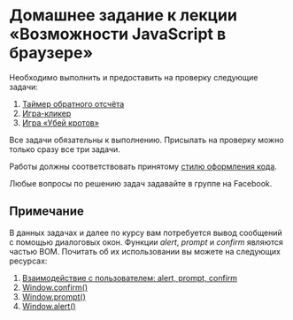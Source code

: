 # Домашнее задание к лекции «Возможности JavaScript в браузере»

Необходимо выполнить и предоставить на проверку следующие задачи:

1. [Таймер обратного отсчёта](./countdown/)
2. [Игра-кликер](./cookie-clicker/)
3. [Игра «Убей кротов»](./mole-game/)

Все задачи обязательны к выполнению. Присылать на проверку можно только сразу все три задачи.

Работы должны соответствовать принятому [стилю оформления кода](https://github.com/netology-code/codestyle).

Любые вопросы по решению задач задавайте в группе на Facebook.

## Примечание

В данных задачах и далее по курсу вам потребуется вывод сообщений с помощью
диалоговых окон. Функции *alert*, *prompt* и *confirm* являются частью BOM.
Почитать об их использовании вы можете на следующих ресурсах:

1. [Взаимодействие с пользователем: alert, prompt, confirm](https://learn.javascript.ru/uibasic)
2. [Window.confirm()](https://developer.mozilla.org/ru/docs/Web/API/Window/confirm)
3. [Window.prompt()](https://developer.mozilla.org/ru/docs/Web/API/Window/prompt)
4. [Window.alert()](https://developer.mozilla.org/ru/docs/Web/API/Window/alert)
